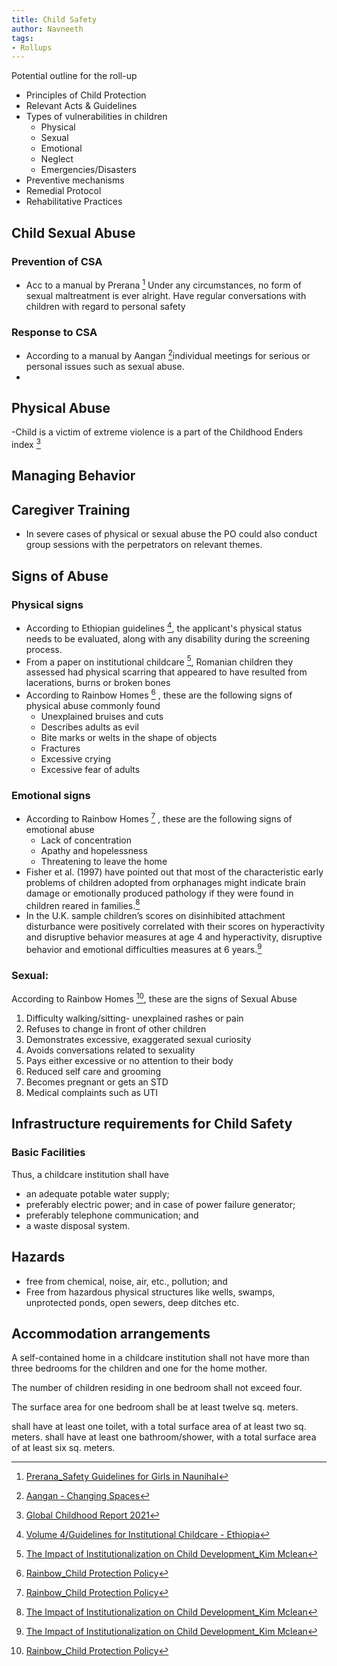 ```yaml
---
title: Child Safety
author: Navneeth
tags: 
- Rollups
---
```


Potential outline for the roll-up
- Principles of Child Protection
- Relevant Acts & Guidelines
- Types of vulnerabilities in children 
	- Physical 
	- Sexual 
	- Emotional 
	- Neglect 
	- Emergencies/Disasters
- Preventive mechanisms
- Remedial Protocol
- Rehabilitative Practices




## Child Sexual Abuse

### Prevention of CSA

- Acc to a manual by Prerana [^2] Under any circumstances, no form of sexual maltreatment is ever alright. Have regular conversations with children with regard to personal safety

### Response to CSA
- According to a manual by Aangan [^1]individual meetings for serious or personal issues such as sexual abuse.
- 

## Physical Abuse
-Child is a victim of extreme violence is a part of the Childhood Enders index [^4]

## Managing Behavior

## Caregiver Training
-  In severe cases of physical or sexual abuse the PO could also conduct group sessions with the perpetrators on relevant themes.

## Signs of Abuse

### Physical signs
- According to Ethiopian guidelines [^5], the applicant's physical status needs to be evaluated, along with any disability during the screening process.
- From a paper on institutional childcare [^3], Romanian children they assessed had physical scarring that appeared to have resulted from lacerations, burns or broken bones 
- According to Rainbow Homes [^6] , these are the following signs of physical abuse commonly found
	- Unexplained bruises and cuts 
	- Describes adults as evil
	- Bite marks or welts in the shape of objects
	- Fractures
	- Excessive crying
	- Excessive fear of adults 

### Emotional signs

- According to Rainbow Homes [^6] , these are the following signs of emotional abuse
	- Lack of concentration
	- Apathy and hopelessness
	- Threatening to leave the home 
- Fisher et al. (1997) have pointed  out that most of the characteristic early problems of children adopted from orphanages  might indicate brain damage or emotionally produced pathology if they were found in children reared in families.[^3]
- In the U.K. sample  children’s scores on disinhibited attachment disturbance were positively correlated with  their scores on hyperactivity and disruptive behavior measures at age 4 and hyperactivity, disruptive behavior and emotional difficulties measures at 6 years.[^3]

### Sexual: 
According to Rainbow Homes [^6], these are the signs of Sexual Abuse
1. Difficulty walking/sitting- unexplained rashes or pain
2. Refuses to change in front of other children 
3. Demonstrates excessive, exaggerated sexual curiosity 
4. Avoids conversations related to sexuality 
5. Pays either excessive or no attention to their body
6. Reduced self care and grooming 
7. Becomes pregnant or gets an STD
8. Medical complaints such as UTI

## Infrastructure requirements for Child Safety

### Basic Facilities 
Thus, a childcare institution shall have
- an adequate potable water supply;
- preferably electric power; and in case of power failure generator;
- preferably telephone communication; and
- a waste disposal system. 

## Hazards
- free from chemical, noise, air, etc., pollution; and
- Free from hazardous physical structures like wells, swamps, unprotected ponds, open sewers, deep ditches etc.

## Accommodation arrangements
 A self-contained home in a childcare institution shall not have more than three bedrooms for the children and one for the home mother.
 
 The number of children residing in one bedroom shall not exceed four.
 
 The surface area for one bedroom shall be at least twelve sq. meters.

shall have at least one toilet, with a total surface area of at least two sq. meters.
shall have at least one bathroom/shower, with a total surface area of at least six sq. meters.





[^1]: [Aangan - Changing Spaces](Volume%201/Reference%20Reading/Service%20Providers%20to%20CCIs/Aangan/Aangan%20-%20Changing%20Spaces.md)
[^2]: [Prerana_Safety Guidelines for Girls in Naunihal](Volume%201/Reference%20Reading/Service%20Providers%20to%20CCIs/Prerana/Prerana_Safety%20Guidelines%20for%20Girls%20in%20Naunihal.md)
[^3]: [The Impact of Institutionalization on Child Development_Kim Mclean](Volume%201/Reference%20Reading/Research%20Papers/Global/The%20Impact%20of%20Institutionalization%20on%20Child%20Development_Kim%20Mclean.md)
[^4]: [Global Childhood Report 2021](Volume%203/Reference%20Reading/Research%20Papers/Global%20Research/Global%20Childhood%20Report%202021.md)
[^5]: [Volume 4/Guidelines for Institutional Childcare - Ethiopia](Volume%204/Guidelines%20for%20Institutional%20Childcare%20-%20Ethiopia)
[^6]: [Rainbow_Child Protection Policy](Volume%202/Reference%20Reading/Service%20providers%20to%20CCIs/Rainbow/Rainbow_Child%20Protection%20Policy.md)
